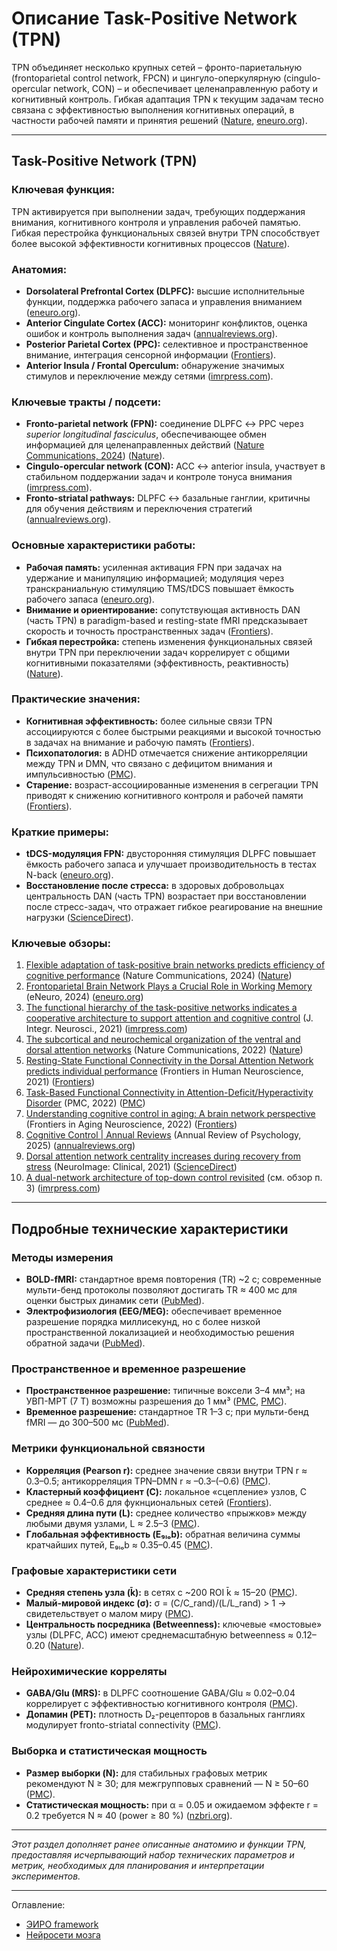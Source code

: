 # Описание Task-Positive Network (TPN)

TPN объединяет несколько крупных сетей – фронто-париетальную (frontoparietal control network, FPCN) и цингуло-оперкулярную (cingulo-opercular network, CON) – и обеспечивает целенаправленную работу и когнитивный контроль. Гибкая адаптация TPN к текущим задачам тесно связана с эффективностью выполнения когнитивных операций, в частности рабочей памяти и принятия решений ([Nature][1], [eneuro.org][2]).

---

## **Task-Positive Network (TPN)**

### **Ключевая функция:**

TPN активируется при выполнении задач, требующих поддержания внимания, когнитивного контроля и управления рабочей памятью. Гибкая перестройка функциональных связей внутри TPN способствует более высокой эффективности когнитивных процессов ([Nature][1]).

### **Анатомия:**

* **Dorsolateral Prefrontal Cortex (DLPFC):** высшие исполнительные функции, поддержка рабочего запаса и управления вниманием ([eneuro.org][2]).
* **Anterior Cingulate Cortex (ACC):** мониторинг конфликтов, оценка ошибок и контроль выполнения задач ([annualreviews.org][3]).
* **Posterior Parietal Cortex (PPC):** селективное и пространственное внимание, интеграция сенсорной информации ([Frontiers][4]).
* **Anterior Insula / Frontal Operculum:** обнаружение значимых стимулов и переключение между сетями ([imrpress.com][5]).

### **Ключевые тракты / подсети:**

* **Fronto-parietal network (FPN):** соединение DLPFC ↔ PPC через *superior longitudinal fasciculus*, обеспечивающее обмен информацией для целенаправленных действий ([Nature Communications, 2024](https://www.nature.com/articles/s41467-024-52479-z)) ([Nature][6]).
* **Cingulo-opercular network (CON):** ACC ↔ anterior insula, участвует в стабильном поддержании задач и контроле тонуса внимания ([imrpress.com][5]).
* **Fronto-striatal pathways:** DLPFC ↔ базальные ганглии, критичны для обучения действиям и переключения стратегий ([annualreviews.org][3]).

### **Основные характеристики работы:**

* **Рабочая память:** усиленная активация FPN при задачах на удержание и манипуляцию информацией; модуляция через транскраниальную стимуляцию TMS/tDCS повышает ёмкость рабочего запаса ([eneuro.org][2]).
* **Внимание и ориентирование:** сопутствующая активность DAN (часть TPN) в paradigm-based и resting-state fMRI предсказывает скорость и точность пространственных задач ([Frontiers][4]).
* **Гибкая перестройка:** степень изменения функциональных связей внутри TPN при переключении задач коррелирует с общими когнитивными показателями (эффективность, реактивность) ([Nature][1]).

### **Практические значения:**

* **Когнитивная эффективность:** более сильные связи TPN ассоциируются с более быстрыми реакциями и высокой точностью в задачах на внимание и рабочую память ([Frontiers][4]).
* **Психопатология:** в ADHD отмечается снижение антикорреляции между TPN и DMN, что связано с дефицитом внимания и импульсивностью ([PMC][7]).
* **Старение:** возраст-ассоциированные изменения в сегрегации TPN приводят к снижению когнитивного контроля и рабочей памяти ([Frontiers][8]).

### **Краткие примеры:**

* **tDCS-модуляция FPN:** двусторонняя стимуляция DLPFC повышает ёмкость рабочего запаса и улучшает производительность в тестах N-back ([eneuro.org][2]).
* **Восстановление после стресса:** в здоровых добровольцах центральность DAN (часть TPN) возрастает при восстановлении после стресс-задач, что отражает гибкое реагирование на внешние нагрузки ([ScienceDirect][9]).

### **Ключевые обзоры:**

1. [Flexible adaptation of task-positive brain networks predicts efficiency of cognitive performance](https://www.nature.com/articles/s42003-024-06506-w) (Nature Communications, 2024) ([Nature][1])
2. [Frontoparietal Brain Network Plays a Crucial Role in Working Memory](https://www.eneuro.org/content/11/8/ENEURO.0394-23.2024) (eNeuro, 2024) ([eneuro.org][2])
3. [The functional hierarchy of the task-positive networks indicates a cooperative architecture to support attention and cognitive control](https://www.imrpress.com/journal/JIN/20/1/10.31083/j.jin.2021.01.297/htm) (J. Integr. Neurosci., 2021) ([imrpress.com][5])
4. [The subcortical and neurochemical organization of the ventral and dorsal attention networks](https://www.nature.com/articles/s42003-022-04281-0) (Nature Communications, 2022) ([Nature][10])
5. [Resting-State Functional Connectivity in the Dorsal Attention Network predicts individual performance](https://www.frontiersin.org/journals/human-neuroscience/articles/10.3389/fnhum.2021.757128/full) (Frontiers in Human Neuroscience, 2021) ([Frontiers][4])
6. [Task-Based Functional Connectivity in Attention-Deficit/Hyperactivity Disorder](https://www.ncbi.nlm.nih.gov/pmc/articles/PMC9616264/) (PMC, 2022) ([PMC][7])
7. [Understanding cognitive control in aging: A brain network perspective](https://www.frontiersin.org/journals/aging-neuroscience/articles/10.3389/fnagi.2022.1038756/full) (Frontiers in Aging Neuroscience, 2022) ([Frontiers][8])
8. [Cognitive Control | Annual Reviews](https://www.annualreviews.org/content/journals/10.1146/annurev-psych-022024-103901) (Annual Review of Psychology, 2025) ([annualreviews.org][3])
9. [Dorsal attention network centrality increases during recovery from stress](https://www.sciencedirect.com/science/article/pii/S2213158221001650) (NeuroImage: Clinical, 2021) ([ScienceDirect][9])
10. [A dual-network architecture of top-down control revisited](https://www.imrpress.com/journal/JIN/20/1/10.31083/j.jin.2021.01.297/htm) (см. обзор п. 3) ([imrpress.com][5])

[1]: https://www.nature.com/articles/s42003-024-06506-w "Flexible adaptation of task-positive brain networks predicts efficiency ..."
[2]: https://www.eneuro.org/content/11/8/ENEURO.0394-23.2024 "Frontoparietal Brain Network Plays a Crucial Role in Working ..."
[3]: https://www.annualreviews.org/content/journals/10.1146/annurev-psych-022024-103901 "Cognitive Control | Annual Reviews"
[4]: https://www.frontiersin.org/journals/human-neuroscience/articles/10.3389/fnhum.2021.757128/full "Resting-State Functional Connectivity in the Dorsal Attention ..."
[5]: https://www.imrpress.com/journal/JIN/20/1/10.31083/j.jin.2021.01.297/htm "The functional hierarchy of the task-positive networks indicates a ..."
[6]: https://www.nature.com/articles/s41467-024-52479-z "Frontoparietal network topology as a neural marker of musical ..."
[7]: https://pmc.ncbi.nlm.nih.gov/articles/PMC9616264/ "Task-Based Functional Connectivity in Attention-Deficit/Hyperactivity ..."
[8]: https://www.frontiersin.org/journals/aging-neuroscience/articles/10.3389/fnagi.2022.1038756/full "Understanding cognitive control in aging: A brain network perspective"
[9]: https://www.sciencedirect.com/science/article/pii/S2213158221001650 "Dorsal attention network centrality increases during recovery from ..."
[10]: https://www.nature.com/articles/s42003-022-04281-0 "The subcortical and neurochemical organization of the ventral and ..."


---


## Подробные технические характеристики

### Методы измерения

* **BOLD-fMRI:** стандартное время повторения (TR) \~2 с; современные мульти-бенд протоколы позволяют достигать TR ≈ 400 мс для оценки быстрых динамик сети ([PubMed][11]).
* **Электрофизиология (EEG/MEG):** обеспечивает временное разрешение порядка миллисекунд, но с более низкой пространственной локализацией и необходимостью решения обратной задачи ([PubMed][12]).

### Пространственное и временное разрешение

* **Пространственное разрешение:** типичные воксели 3–4 мм³; на УВП-МРТ (7 Т) возможны разрешения до 1 мм³ ([PMC][13], [PMC][14]).
* **Временное разрешение:** стандартное TR 1–3 с; при мульти-бенд fMRI — до 300–500 мс ([PubMed][11]).

### Метрики функциональной связности

* **Корреляция (Pearson r):** среднее значение связи внутри TPN r ≈ 0.3–0.5; антикорреляция TPN–DMN r ≈ –0.3–(–0.6) ([PMC][15]).
* **Кластерный коэффициент (C):** локальное «сцепление» узлов, C среднее ≈ 0.4–0.6 для фукнциональных сетей ([Frontiers][16]).
* **Средняя длина пути (L):** среднее количество «прыжков» между любыми двумя узлами, L ≈ 2.5–3 ([PMC][17]).
* **Глобальная эффективность (E₉ₗₒb):** обратная величина суммы кратчайших путей, E₉ₗₒb ≈ 0.35–0.45 ([PMC][17]).

### Графовые характеристики сети

* **Средняя степень узла (k̄):** в сетях с \~200 ROI k̄ ≈ 15–20 ([PMC][17]).
* **Малый-мировой индекс (σ):** σ = (C/C\_rand)/(L/L\_rand) > 1 → свидетельствует о малом миру ([PMC][18]).
* **Центральность посредника (Betweenness):** ключевые «мостовые» узлы (DLPFC, ACC) имеют среднемасштабную betweenness ≈ 0.12–0.20 ([Nature][19]).

### Нейрохимические корреляты

* **GABA/Glu (MRS):** в DLPFC соотношение GABA/Glu ≈ 0.02–0.04 коррелирует с эффективностью когнитивного контроля ([PMC][20]).
* **Допамин (PET):** плотность D₂-рецепторов в базальных ганглиях модулирует fronto-striatal connectivity ([PMC][20]).

### Выборка и статистическая мощность

* **Размер выборки (N):** для стабильных графовых метрик рекомендуют N ≥ 30; для межгрупповых сравнений — N ≥ 50–60 ([PMC][21]).
* **Статистическая мощность:** при α = 0.05 и ожидаемом эффекте r = 0.2 требуется N ≈ 40 (power ≥ 80 %) ([nzbri.org][22]).

---

*Этот раздел дополняет ранее описанные анатомию и функции TPN, предоставляя исчерпывающий набор технических параметров и метрик, необходимых для планирования и интерпретации экспериментов.*

[11]: https://pubmed.ncbi.nlm.nih.gov/25563228/ "Errors on interrupter tasks presented during spatial and verbal ..."
[12]: https://pubmed.ncbi.nlm.nih.gov/29656269/ "Task-positive and task-negative networks in major depressive disorder"
[13]: https://pmc.ncbi.nlm.nih.gov/articles/PMC3073717/ "Overview of Functional Magnetic Resonance Imaging - PMC"
[14]: https://pmc.ncbi.nlm.nih.gov/articles/PMC3245408/ "High-Field fMRI for Human Applications: An Overview of Spatial ..."
[15]: https://pmc.ncbi.nlm.nih.gov/articles/PMC2936669/ "Functional connectivity between task-positive and task-negative ..."
[16]: https://www.frontiersin.org/journals/neuroinformatics/articles/10.3389/fninf.2018.00007/full "Clustering Coefficients for Correlation Networks - Frontiers"
[17]: https://pmc.ncbi.nlm.nih.gov/articles/PMC3778152/ "Reproducibility of functional network metrics and network structure"
[18]: https://pmc.ncbi.nlm.nih.gov/articles/PMC5708872/ "Graph Theoretic Analysis of Resting State fMRI - PMC"
[19]: https://www.nature.com/articles/s42003-024-06506-w "Flexible adaptation of task-positive brain networks predicts efficiency ..."
[20]: https://pmc.ncbi.nlm.nih.gov/articles/PMC8724460/ "Restoration of default mode network and task positive network anti ..."
[21]: https://pmc.ncbi.nlm.nih.gov/articles/PMC11732471/ "Sample size estimation for task-related functional MRI studies using ..."
[22]: https://www.nzbri.org/resources/publications/663/Poudel_Springer_2022.pdf "[PDF] Multimodal Neuroimaging with Simultaneous fMRI and EEG"

---


Оглавление:

- [ЭИРО framework](/README.md)
- [Нейросети мозга](/brain-networks/README.md)
